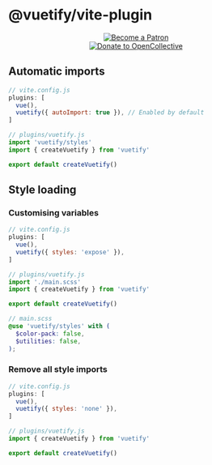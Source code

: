 # @vuetify/vite-plugin

<div align="center">
  <a href="https://www.patreon.com/kaelwd">
    <img src="https://c5.patreon.com/external/logo/become_a_patron_button.png" alt="Become a Patron" />
  </a>
  <br>
  <a href="https://opencollective.com/vuetify">
    <img src="https://opencollective.com/static/images/become_sponsor.svg" alt="Donate to OpenCollective">
  </a>
</div>

## Automatic imports
```js
// vite.config.js
plugins: [
  vue(),
  vuetify({ autoImport: true }), // Enabled by default
]
```
```js
// plugins/vuetify.js
import 'vuetify/styles'
import { createVuetify } from 'vuetify'

export default createVuetify()
```

## Style loading
### Customising variables
```js
// vite.config.js
plugins: [
  vue(),
  vuetify({ styles: 'expose' }),
]
```
```js
// plugins/vuetify.js
import './main.scss'
import { createVuetify } from 'vuetify'

export default createVuetify()
```
```scss
// main.scss
@use 'vuetify/styles' with (
  $color-pack: false,
  $utilities: false,
);
```

### Remove all style imports
```js
// vite.config.js
plugins: [
  vue(),
  vuetify({ styles: 'none' }),
]
```
```js
// plugins/vuetify.js
import { createVuetify } from 'vuetify'

export default createVuetify()
```
